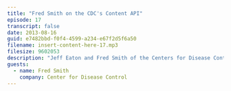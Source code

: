 ```yaml
---
title: "Fred Smith on the CDC's Content API"
episode: 17
transcript: false
date: 2013-08-16
guid: e7482bbd-f0f4-4599-a234-e67f2d5f6a50
filename: insert-content-here-17.mp3
filesize: 9602053
description: "Jeff Eaton and Fred Smith of the Centers for Disease Control discuss the government agency's content syndication system, how APIs can benefit public health, and the challenges of building consistent content from multiple organizations."
guests: 
  - name: Fred Smith
    company: Center for Disease Control
---
```


